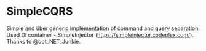 SimpleCQRS
==========
Simple and über generic implementation of command and query separation.
Used DI container - SimpleInjector (https://simpleinjector.codeplex.com/).
Thanks to @dot_NET_Junkie.

